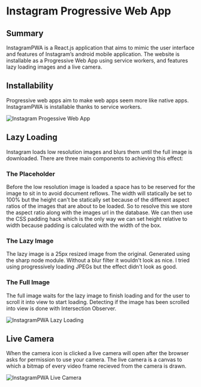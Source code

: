 # Instagram Progressive Web App

## Summary
InstagramPWA is a React.js application that aims to mimic the user interface and features of Instagram’s android mobile application. The website is installable as a Progressive Web App using service workers, and features lazy loading images and a live camera.

## Installability
Progressive web apps aim to make web apps seem more like native apps. InstagramPWA is installable thanks to service workers.

![Instagram Progessive Web App](/assets/Instagram-pwa.gif)

## Lazy Loading
Instagram loads low resolution images and blurs them until the full image is downloaded. There are three main components to achieving this effect:
### The Placeholder
Before the low resolution image is loaded a space has to be reserved for the image to sit in to avoid document reflows. The width will statically be set to 100% but the height can't be statically set because of the different aspect ratios of the images that are about to be loaded. So to resolve this we store the aspect ratio along with the images url in the database. We can then use the CSS padding hack which is the only way we can set height relative to width because padding is calculated with the width of the box.
### The Lazy Image
The lazy image is a 25px resized image from the original. Generated using the sharp node module. Without a blur filter it wouldn't look as nice. I tried using progressively loading JPEGs but the effect didn't look as good.
### The Full Image
The full image waits for the lazy image to finish loading and for the user to scroll it into view to start loading. Detecting if the image has been scrolled into view is done with Intersection Observer.

![InstagramPWA Lazy Loading](/assets/Instagram-lazy-loading.gif)

## Live Camera
When the camera icon is clicked a live camera will open after the browser asks for permission to use your camera. The live camera is a canvas to which a bitmap of every video frame recieved from the camera is drawn.

![InstagramPWA Live Camera](/assets/Instagram-live-camera.gif)
